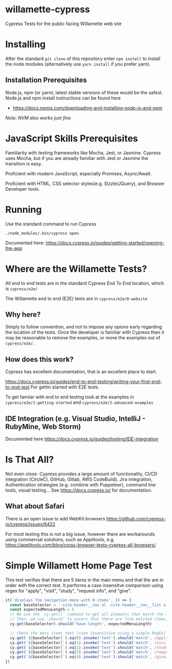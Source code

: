 # willamette-cypress
Cypress Tests for the public facing Willamette web site

# Installing

After the standard ```git clone``` of this repository enter ```npm install``` to install the node modules (alternatively use ```yarn install``` if you prefer yarn).

## Installation Prerequisites

Node.js, npm (or yarn); latest stable versions of these would be the safest.  Node.js and npm install instructions can be found here

* https://docs.npmjs.com/downloading-and-installing-node-js-and-npm

*Note: NVM also works just fine*

# JavaScript Skills Prerequisites

Familiarity with testing frameworks like Mocha, Jest, or Jasmine.  Cypress uses Mocha, but if you are already familiar with Jest or Jasmine the transition is easy.

Proficient with modern JavaScript, especially Promises, Async/Await.

Proficient with HTML, CSS selector styles(e.g. Sizzle/JQuery), and Browser Developer tools.

# Running

Use the standard command to run Cypress

```./node_modules/.bin/cypress open```

Documented here: https://docs.cypress.io/guides/getting-started/opening-the-app

# Where are the Willamette Tests?

All end to end tests are in the standard Cypress End To End location, which is ```cypress/e2e/```

The Willamette end to end (E2E) tests are in ```cypress/e2e/0-website```

## Why here?

Simply to follow convention, and not to impose any opions early regarding the location of the tests.  Once the developer is familiar with Cypress then it may be reasonable to remove the examples, or move the examples out of ```cypress/e2e/```. 

## How does this work?

Cypress has excellent documentation, that is an excellent place to start.  

https://docs.cypress.io/guides/end-to-end-testing/writing-your-first-end-to-end-test  For gettin started with E2E tests.


To get familar with end to end testing look at the examples in  ```cypress/e2e/1-getting-started``` and ```cypress/e2e/2-advanced-examples```

## IDE Integration (e.g. Visual Studio, IntelliJ - RubyMine, Web Storm)

Documented here https://docs.cypress.io/guides/tooling/IDE-integration

# Is That All?

Not even close.  Cypress provides a large amount of functionality, CI/CD integration (CircleCI, GitHub, Gitlab, AWS CodeBuild), Jira integration, Authentication strategies (e.g. combine with Puppeteer), command line tools, visual testing... See https://docs.cypress.io/ for documentation.

## What about Safari

There is an open issue to add WebKit browsers https://github.com/cypress-io/cypress/issues/6422  

For most testing this is not a big issue, however there are workarounds using commercial solutions, such as Applitools, e.g. https://applitools.com/blog/cross-browser-tests-cypress-all-browsers/

# Simple Willamett Home Page Test

This test verifies that there are 5 items in the main menu and that the are in order with the correct test.  It performs a case insensitve comparison using regex for "apply", "visit", "study", "request info", and "give".

```JavaScript
it('displays the navigation menu with N items', () => {
  const baseSelector = '.site-header__nav ul .site-header__nav__list a'
  const expectedMenuLength = 5
  // We use the `cy.get()` command to get all elements that match the selector.
  // Then, we use `should` to assert that there are five matched items,
  cy.get(baseSelector).should('have.length', expectedMenuLength)

  // Check the menu items text (case insensitive using a simple RegEx)
  cy.get(`${baseSelector}`).eq(0).invoke('text').should('match', /apply/i)
  cy.get(`${baseSelector}`).eq(1).invoke('text').should('match', /visit/i)
  cy.get(`${baseSelector}`).eq(2).invoke('text').should('match', /study/i)
  cy.get(`${baseSelector}`).eq(3).invoke('text').should('match', /request info/i)
  cy.get(`${baseSelector}`).eq(4).invoke('text').should('match', /give/i)
})
```
